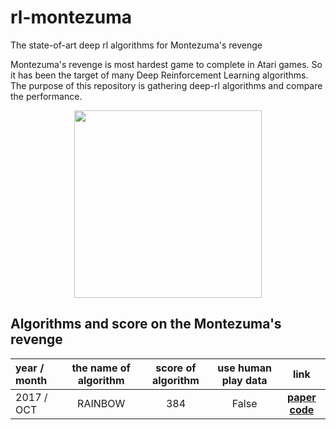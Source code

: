 # rl-montezuma
The state-of-art deep rl algorithms for Montezuma's revenge

Montezuma's revenge is most hardest game to complete in Atari games. So it has been the target of many Deep Reinforcement Learning algorithms. The purpose of this repository is gathering deep-rl algorithms and compare the performance.

<p align="center">
  <img src="https://user-images.githubusercontent.com/16641054/46388694-bed38880-c708-11e8-994f-18d55d6943a8.png" 
width=300px>
</p>

## Algorithms and score on the Montezuma's revenge
| year / month | the name of algorithm | score of algorithm | use human play data | link | 
|:-------|:-------:|:-------:|:-------:|:-------:|
| 2017 / OCT | RAINBOW | 384 | False | [**paper**](https://arxiv.org/pdf/1710.02298.pdf) [**code**](https://github.com/Kaixhin/Rainbow)|
